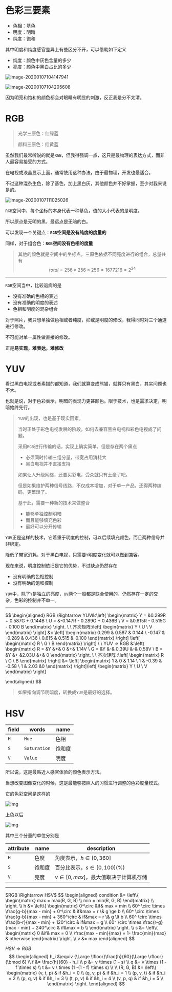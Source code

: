 # 色彩三要素

- 色相：基色
- 明度：明暗
- 纯度：饱和

其中明度和纯度感官差异上有些区分不开，可以借助如下定义

- 纯度：颜色中灰色含量的多少
- 亮度：颜色中黑白占比的多少

![image-20200107104147941](/Users/godme/cv-note/first_lesson/pic/deep.png)

![image-20200107104205608](/Users/godme/cv-note/first_lesson/pic/light.png)

因为明亮和饱和的颜色都会对眼睛有明显的刺激，反正我是分不太清。

# RGB

> 光学三原色：红绿蓝
>
> 颜料三原色：红黄蓝

虽然我们最常听说的就是`RGB`，但我得强调一点，这只是最物理的表达方式，而非人最容易接受的方式。

在电视或液晶显示上面，通常使用这种办法，由于最物理，开发也最适合。

不过这种混杂生色，除了基色，加上黑白灰，其他颜色并不好掌握，至少对我来说是的。

![image-20200107111025026](pic/rgb.png)

`RGB`空间中，每个坐标的本身代表一种基色，值的大小代表的是明度。

所以原点是无明的黑，最远点是无暗的白。

可以发现一个关键点：**`RGB`空间是没有纯度的度量的**

同样，对于组合色：**`RGB`空间没有色相的度量**

> 其他的颜色就是空间中的坐标点，三原色依据不同亮度进行的组合，总量共有
> $$
> total = 256 \times 256 \times 256 =1677216 = 2^{24} 
> $$

<hr>

`RGB`空间当中，比较诟病的是

- 没有准确的色相的表述
- 没有准确的明度的表述
- 色相和明度的混杂组合

对于照片，我只想单独做色相或者纯度，抑或是明度的修改，我得同时对三个通道进行修改。

不可能对单一属性做直接的修改。

正是**易实现，难表达，难修改**

# YUV

看过黑白电视或者素描的都知道，我们就算变成熊猫，就算只有黑白，其实问题也不大。

也就是说，对于色彩表示，明暗的表现力更甚颜色。限于技术，也是需求决定，明暗始终先行。

> `YUV`的出现，也是基于现实因素。
>
> 当时正处于彩色电视发展的阶段，如何去兼容黑白电视和彩色电视成了问题。
>
> 采用`RGB`进行传输的话，实现上确实简单，但是存在两个痛点
>
> - 必须同时传输三组分量，带宽占用消耗大
> - 黑白电视并不直接支持
>
> 如果让人升级网络，还要买彩电，受众就只有土豪了吧。
>
> 但是如果维护两种信号线路，不仅成本增加，对于单一产品，还得两种编码，更繁琐了。
>
> 基于此，需要一种新的技术来做整合
>
> - 能够单独控制明暗
> - 而且能够填充色彩
> - 最好可以分开传输

`YUV`正是这样的技术，它着重于明度的控制，可以后续填充颜色，而且两种信号并非绑定。

降低了带宽消耗，对于黑白电视，只需要`Y`明度变化就可以做到兼容。

现在来说，明度控制依旧是它的优势，不过缺点仍然存在

- 没有明确的色相控制
- 没有明确的饱和控制

`YUV`中，除了`Y`是独立的亮度，`UV`两个一般都是联合使用的，仍然存在一定的交杂，色彩的控制并不单一。

<hr>

$$
\begin{aligned}
RGB \Rightarrow YUV&:\left\{
\begin{matrix}
Y = &0.299R + 0.587G + 0.144B \\
U = &-0.147R - 0.289G + 0.436B \\
V = &0.615R - 0.515G - 0.100 B
\end{matrix}
\right. \\ \\
齐次矩阵:\left[
\begin{matrix}
Y \\ U \\ V
\end{matrix}
\right]
 &= \left[
\begin{matrix}
0.299 & 0.587 & 0.144 \\
-0.147 & -0.289 & 0.436 \\
0.615 & 0.515 &-0.100
\end{matrix}
\right]
\left[
\begin{matrix}
R \\ G \\ B
\end{matrix}
\right] \\ \\
YUV => RGB &:\left\{
\begin{matrix}
R = &Y &+&  0 &+& 1.14V \\
G = &Y &-& 0.39U &-& 0.58V \\
B = &Y &+ &2.03U &+& 0
\end{matrix}
\right. \\ \\
齐次矩阵 :\left[
\begin{matrix}
R \\ G \\ B
\end{matrix}
\right]
 &= \left[
\begin{matrix}
1 & 0 & 1.14 \\
1 & -0.39 & -0.58 \\
1 & 2.03 &0
\end{matrix}
\right]\left[
\begin{matrix}
Y \\ U \\ V
\end{matrix}
\right]

\end{aligned}
$$

> 如果指向调节明暗度，转换成`YUV`是最好的选择。

# HSV

| field | words        | name   |
| ----- | ------------ | ------ |
| `H`   | `Hue`        | 色相   |
| `S`   | `Saturation` | 饱和度 |
| `V`   | `Value`      | 明度   |

所以说，这是最贴近人感官体验的颜色表示方法。

当想改变图像变化的时候，这是最能够按照人的习惯进行调整的色彩度量模式。

它的色彩空间是这样的

![img](pic/hsv1.png)



上色以后

![img](pic/hsv.png)

其中三个分量的单位分别是

| attribute | name   | description                              |
| --------- | ------ | ---------------------------------------- |
| `H`       | 色度   | 角度表示，$h \in [0, 360]$               |
| `S`       | 饱和度 | 百分比表示，$s  \in [0, 100](\%)$        |
| `V`       | 亮度   | $v \in [0, max]$，最大值取决于计算机存储 |

<hr>
$RGB \Rightarrow HSV$
$$
\begin{aligned}
condition &= \left\{
\begin{matrix}
max = max(R, G, B) \\
min = min(R, G, B)
\end{matrix}
\\
\right. \\
h &= \left\{
\begin{matrix}
0^\circ &if&   max = min \\
60^ \circ \times \frac{g-b}{max - min} + 0^\circ & if&max = r \&  g \ge b \\
60^ \circ \times \frac{g-b}{max - min} + 360^\circ & if&max = r \&  g \lt b \\
60^ \circ \times \frac{b-r}{max - min} + 120^\circ & if&max = g  \\
60^ \circ \times \frac{r-g}{max - min} + 240^\circ & if&max = b  \\
\end{matrix}
\right. \\ 
s &= \left\{
\begin{matrix}
0 &if& max = 0 \\
\frac{max - min}{max} = 1- \frac{min}{max} & otherwise
\end{matrix}
\right. \\
v &= max
\end{aligned}
$$

$HSV\Rightarrow RGB$
$$
\begin{aligned}
h_i &\equiv {\Large \lfloor}\frac{h}{60}{\Large \rfloor} (\bmod 6) \\ 
f &= \frac{h}{60} - h_i \\ 
p &= v \times (1 - s) \\ 
q &= v \times (1 - f \times s) \\ 
t &= v \ times (1 -(1 - f) \times s)  \\ \\
(R, G, B) &= \left\{
\begin{matrix}
(v, t, p) & if &h_i = 0 \\
(q, v, p) & if &h_i = 1 \\
(p, v, t) & if &h_i = 2 \\
(p, q, v) & if &h_i = 3 \\
(t, p, v) & if &h_i = 4 \\
(v, p, q) & if &h_i = 5 \\
\end{matrix}
\right.
\end{aligned}
$$


